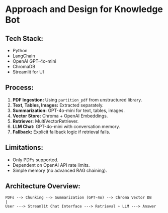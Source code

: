 
# Approach and Design for Knowledge Bot

## Tech Stack:
- Python
- LangChain
- OpenAI GPT-4o-mini
- ChromaDB
- Streamlit for UI

## Process:
1. **PDF Ingestion:** Using `partition_pdf` from unstructured library.
2. **Text, Tables, Images:** Extracted separately.
3. **Summarization:** GPT-4o-mini for text, tables, images.
4. **Vector Store:** Chroma + OpenAI Embeddings.
5. **Retriever:** MultiVectorRetriever.
6. **LLM Chat:** GPT-4o-mini with conversation memory.
7. **Fallback:** Explicit fallback logic if retrieval fails.

## Limitations:
- Only PDFs supported.
- Dependent on OpenAI API rate limits.
- Simple memory (no advanced RAG chaining).

## Architecture Overview:
```
PDFs --> Chunking --> Summarization (GPT-4o) --> Chroma Vector DB  
|
User ---> Streamlit Chat Interface ---> Retrieval + LLM ---> Answer
```
